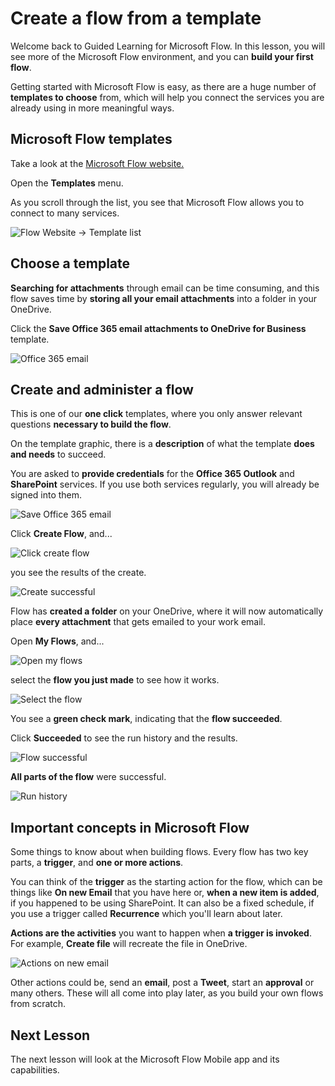 <properties
   pageTitle="Create a Flow from a Template | Microsoft Flow"
   description="Create a Flow from a list of templates, manage, and administer the flow."
   services=""
   suite="flow"
   documentationCenter="na"
   authors="v-joaloh"
   manager="anneta"
   editor=""
   tags=""
   featuredVideoId="kZs7lqgp4LU"
   courseDuration="5m"/>

<tags
   ms.service="flow"
   ms.devlang="na"
   ms.topic="get-started-article"
   ms.tgt_pltfrm="na"
   ms.workload="na"
   ms.date="06/23/2017"
   ms.author="v-joaloh"/>

# Create a flow from a template #

Welcome back to Guided Learning for Microsoft Flow. In this lesson, you will see more of the Microsoft Flow environment, and you can **build your first flow**.

Getting started with Microsoft Flow is easy, as there are a huge number of **templates to choose** from, which will help you connect the services you are already using in more meaningful ways.  

## Microsoft Flow templates ##
Take a look at the [ Microsoft Flow website.](https://ms.flow.microsoft.com/en-us/)
 
Open the **Templates** menu.

As you scroll through the list, you see that Microsoft Flow allows you to connect to many services.

 
![Flow Website -> Template list](./media/learning-create-a-flow/template-list.png)

## Choose a template ##

**Searching for attachments** through email can be time consuming, and this flow saves time by **storing all your email attachments** into a folder in your OneDrive.

Click the **Save Office 365 email attachments to OneDrive for Business** template.

![Office 365 email](./media/learning-create-a-flow/office-365-email.png)


## Create and administer a flow ##

This is one of our **one click** templates, where you only answer relevant questions **necessary to build the flow**.

On the template graphic, there is a **description** of what the template **does and needs** to succeed.

You are asked to **provide credentials** for the **Office 365 Outlook** and **SharePoint** services. 
If you use both services regularly, you will already be signed into them.

![Save Office 365 email](./media/learning-create-a-flow/save-flow-office-description.png)

Click **Create Flow**, and... 

![Click create flow](./media/learning-create-a-flow/click-create-flow.png)

 you see the results of the create. 

![Create successful](./media/learning-create-a-flow/create-successful.png)

Flow has **created a folder** on your OneDrive, where it will now automatically place **every attachment** that gets emailed to your work email.

Open **My Flows**, and...

![Open my flows](./media/learning-create-a-flow/click-my-flows.png)

select the **flow you just made** to see how it works.

![Select the flow](./media/learning-create-a-flow/click-the-flow.png)

You see a **green check mark**, indicating that the **flow succeeded**. 

Click **Succeeded** to see the run history and the results.

![Flow successful](./media/learning-create-a-flow/flow-successful.png)

 **All parts of the flow** were successful. 

![Run history](./media/learning-create-a-flow/run-history.png)


## Important concepts in Microsoft Flow ##

Some things to know about when building flows. 
Every flow has two key parts, a **trigger**, and **one or more actions**. 
 
You can think of the **trigger** as the starting action for the flow, which can be things like **On new Email** that you have here or, **when a new item is added**, if you happened to be using SharePoint. It can also be a fixed schedule, if you use a trigger called **Recurrence** which you'll learn about later.

**Actions are the activities** you want to happen when **a trigger is invoked**. For example, **Create file** will recreate the file in OneDrive.

![Actions on new email](./media/learning-create-a-flow/trigger-or-action.png)



Other actions could be, send an **email**, post a **Tweet**, start an **approval** or many others.
These will all come into play later, as you build your own flows from scratch. 


## Next Lesson ##

The next lesson will look at the Microsoft Flow Mobile app and its capabilities. 